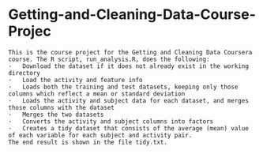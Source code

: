 # Getting-and-Cleaning-Data-Course-Projec
	This is the course project for the Getting and Cleaning Data Coursera course. The R script, run_analysis.R, does the following:
	·	Download the dataset if it does not already exist in the working directory
	·	Load the activity and feature info
	·	Loads both the training and test datasets, keeping only those columns which reflect a mean or standard deviation
	·	Loads the activity and subject data for each dataset, and merges those columns with the dataset
	·	Merges the two datasets
	·	Converts the activity and subject columns into factors
	·	Creates a tidy dataset that consists of the average (mean) value of each variable for each subject and activity pair.
	The end result is shown in the file tidy.txt.
